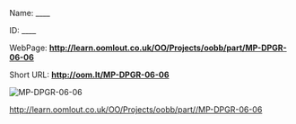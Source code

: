

 
Name: ____

ID: ____

WebPage: __http://learn.oomlout.co.uk/OO/Projects/oobb/part/MP-DPGR-06-06__

Short URL: __http://oom.lt/MP-DPGR-06-06__


![MP-DPGR-06-06](http://oomlout.com/oomlout-OOBB/part//MP-DPGR-06-06/OOBB-MP-DPGR-06-06_420.png)




 http://learn.oomlout.co.uk/OO/Projects/oobb/part//MP-DPGR-06-06

